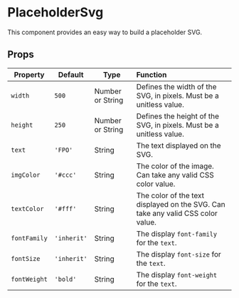# PlaceholderSvg
This component provides an easy way to build a placeholder SVG.

## Props

Property | Default | Type | Function
--- | --- | --- |:---
`width` | `500` | Number or String | Defines the width of the SVG, in pixels. Must be a unitless value.
`height` | `250` | Number or String | Defines the height of the SVG, in pixels. Must be a unitless value.
`text` | `'FPO'` | String | The text displayed on the SVG.
`imgColor` | `'#ccc'` | String | The color of the image. Can take any valid CSS color value.
`textColor` | `'#fff'` | String | The color of the text displayed on the SVG. Can take any valid CSS color value.
`fontFamily` | `'inherit'` | String | The display `font-family` for the `text`.
`fontSize` | `'inherit'` | String | The display `font-size` for the `text`.
`fontWeight` | `'bold'` | String | The display `font-weight` for the `text`.
